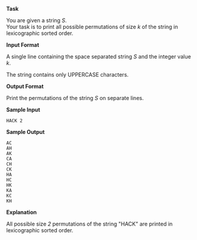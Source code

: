**Task**

You are given a string *S*.  
Your task is to print all possible permutations of size *k* of the string in lexicographic sorted order.  

**Input Format**

A single line containing the space separated string *S* and the integer value *k*.

The string contains only UPPERCASE characters.

**Output Format**

Print the permutations of the string *S* on separate lines.

**Sample Input**
```
HACK 2
```
**Sample Output**
```
AC
AH
AK
CA
CH
CK
HA
HC
HK
KA
KC
KH
```
**Explanation**

All possible size *2* permutations of the string "HACK" are printed in lexicographic sorted order.